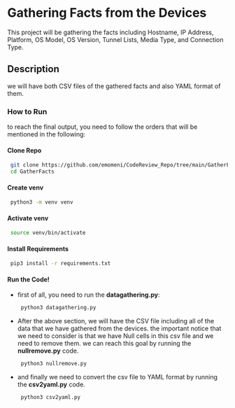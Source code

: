 # Gathering Facts from the Devices
This project will be gathering the facts including Hostname, IP Address, Platform, OS Model, OS Version, Tunnel Lists, Media Type, and Connection Type.

## Description
we will have both CSV files of the gathered facts and also YAML format of them.

### How to Run
to reach the final output, you need to follow the orders that will be mentioned in the following:

#### Clone Repo
   ```bash
    git clone https://github.com/emomeni/CodeReview_Repo/tree/main/GatherFacts
    cd GatherFacts
```
#### Create venv
   ```bash
    python3 -m venv venv
```
#### Activate venv
   ```bash
    source venv/bin/activate
```
#### Install Requirements
   ```bash
    pip3 install -r requirements.txt
```
#### Run the Code!
* first of all, you need to run the **datagathering.py**:
   ```bash
    python3 datagathering.py
* After the above section, we will have the CSV file including all of the data that we have gathered from the devices. the important notice that we need to consider is that we have Null cells in this csv file and we need to remove them. we can reach this goal by running the **nullremove.py** code.
   ```bash
    python3 nullremove.py
* and finally we need to convert the csv file to YAML format by running the **csv2yaml.py** code.
     ```bash
      python3 csv2yaml.py

